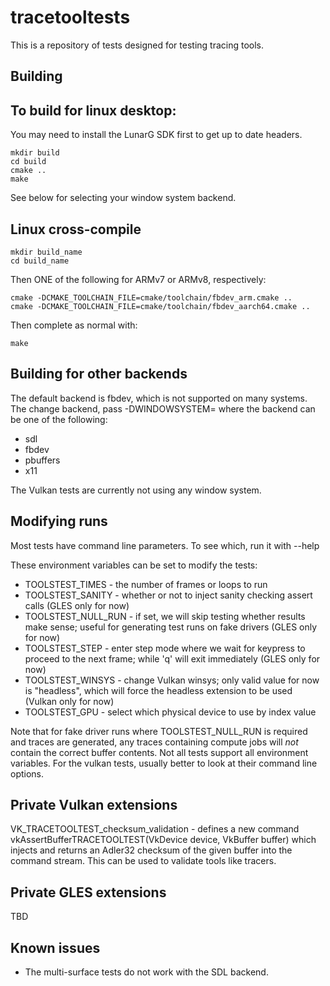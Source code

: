 tracetooltests
==============

This is a repository of tests designed for testing tracing tools.

Building
--------

To build for linux desktop:
--------------------------

You may need to install the LunarG SDK first to get up to date headers.

```
mkdir build
cd build
cmake ..
make
```

See below for selecting your window system backend.

Linux cross-compile
-------------------

```
mkdir build_name
cd build_name
```

Then ONE of the following for ARMv7 or ARMv8, respectively:
```
cmake -DCMAKE_TOOLCHAIN_FILE=cmake/toolchain/fbdev_arm.cmake ..
cmake -DCMAKE_TOOLCHAIN_FILE=cmake/toolchain/fbdev_aarch64.cmake ..
```

Then complete as normal with:
```
make
```

Building for other backends
---------------------------

The default backend is fbdev, which is not supported on many systems.
The change backend, pass -DWINDOWSYSTEM=<name of backend> where the
backend can be one of the following:

* sdl
* fbdev
* pbuffers
* x11

The Vulkan tests are currently not using any window system.

Modifying runs
--------------

Most tests have command line parameters. To see which, run it with --help

These environment variables can be set to modify the tests:

* TOOLSTEST_TIMES    - the number of frames or loops to run
* TOOLSTEST_SANITY   - whether or not to inject sanity checking assert calls
  (GLES only for now)
* TOOLSTEST_NULL_RUN - if set, we will skip testing whether results make sense;
  useful for generating test runs on fake drivers (GLES only for now)
* TOOLSTEST_STEP     - enter step mode where we wait for keypress to proceed to
  the next frame; while 'q' will exit immediately (GLES only for now)
* TOOLSTEST_WINSYS   - change Vulkan winsys; only valid value for now is "headless",
  which will force the headless extension to be used (Vulkan only for now)
* TOOLSTEST_GPU      - select which physical device to use by index value

Note that for fake driver runs where TOOLSTEST_NULL_RUN is required and traces are
generated, any traces containing compute jobs will _not_ contain the correct buffer
contents. Not all tests support all environment variables. For the vulkan tests,
usually better to look at their command line options.

Private Vulkan extensions
-------------------------

VK_TRACETOOLTEST_checksum_validation - defines a new command
vkAssertBufferTRACETOOLTEST(VkDevice device, VkBuffer buffer) which injects and
returns an Adler32 checksum of the given buffer into the command stream. This can
be used to validate tools like tracers.

Private GLES extensions
-----------------------

TBD

Known issues
------------

* The multi-surface tests do not work with the SDL backend.
